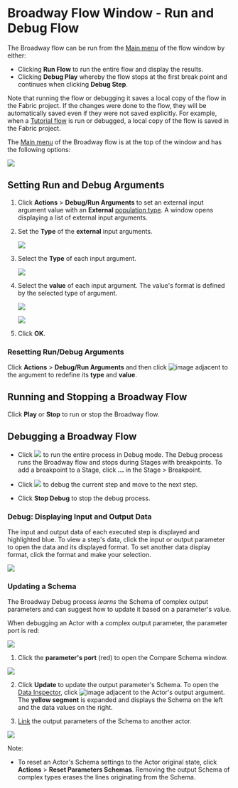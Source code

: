 # Broadway Flow Window - Run and Debug Flow

The Broadway flow can be run from the [Main menu](/articles/99_Broadway/18_broadway_flow_window.md#main-menu) of the flow window by either:
- Clicking **Run Flow** to run the entire flow and display the results.
- Clicking **Debug Play** whereby the flow stops at the first break point and continues when clicking **Debug Step**.

Note that running the flow or debugging it saves a local copy of the flow in the Fabric project. If the changes were done to the flow, they will be automatically saved even if they were not saved explicitly. For example, when a [Tutorial flow](/articles/99_Broadway/17_tutorial_and_flow_examples.md) is run or debugged, a local copy of the flow is saved in the Fabric project.

The [Main menu](/articles/99_Broadway/18_broadway_flow_window.md#main-menu) of the Broadway flow is at the top of the window and has the following options:

![](/articles/99_Broadway/images/flow_tool_bar_run_and_debug.png)


## Setting Run and Debug Arguments

1. Click **Actions** > **Debug/Run Arguments** to set an external input argument value with an **External** [population type](/articles/99_Broadway/03_broadway_actor_window.md#input-parameters-properties). A window opens displaying a list of external input arguments.

2. Set the **Type** of the **external** input arguments.

   ![](/articles/99_Broadway/images/flow_set_run_or_debug_param_set_type1.png)

   
3. Select the **Type** of each input argument.

   ![](/articles/99_Broadway/images/flow_set_run_or_debug_param_set_type2.png)

4. Select the **value** of each input argument. The value's format is defined by the selected type of argument.

   ![](/articles/99_Broadway/images/flow_set_run_or_debug_param_set_value1.png)

   ![](/articles/99_Broadway/images/flow_set_run_or_debug_param_set_value2.png)

5. Click **OK**.

### Resetting Run/Debug Arguments

Click **Actions** > **Debug/Run Arguments** and then click ![image](/articles/99_Broadway/images/99_25_X.PNG) adjacent to the argument to redefine its **type** and **value**.

## Running and Stopping a Broadway Flow

Click **Play** or **Stop** to run or stop the Broadway flow.

## Debugging a Broadway Flow

- Click ![](/articles/99_Broadway/images/debug_play_icon.png) to run the entire process in Debug mode. The Debug process runs the Broadway flow and stops during Stages with breakpoints. 
To add a breakpoint to a Stage, click **...** in the Stage > Breakpoint.

- Click ![](/articles/99_Broadway/images/debug_step_icon.png) to debug the current step and move to the next step.  

- Click **Stop Debug** to stop the debug process.

### Debug: Displaying Input and Output Data

The input and output data of each executed step is displayed and highlighted blue. 
To view a step's data, click the input or output parameter to open the data and its displayed format. To set another data display format, click the format and make your selection.

![](/articles/99_Broadway/images/flow_debug_display_data.png)

### Updating a Schema

The Broadway Debug process *learns* the Schema of complex output parameters and can suggest how to update it based on a parameter's value.

When debugging an Actor with a complex output parameter, the parameter port is red:

  ![](/articles/99_Broadway/images/debug_update_schema.png)

1. Click the **parameter's port** (red) to open the Compare Schema window.

  ![](/articles/99_Broadway/images/compare_schema.png)

2. Click **Update** to update the output parameter's Schema. To open the [Data Inspector](/articles/99_Broadway/27_broadway_data_inspection.md), click ![image](/articles/99_Broadway/images/99_27_red_cross.PNG) adjacent to the Actor's output argument. The **yellow segment** is expanded and displays the Schema on the left and the data values on the right.

3. [Link](/articles/99_Broadway/20_broadway_flow_linking_actors.md) the output parameters of the Schema to another actor.

  ![](/articles/99_Broadway/images/data_insepction_debug.png)

Note:
- To reset an Actor's Schema settings to the Actor original state, click **Actions** > **Reset Parameters Schemas**.  Removing the output Schema of complex types erases the lines originating from the Schema. 

